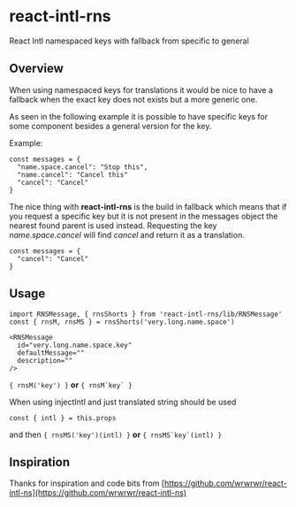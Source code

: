react-intl-rns
==============

React Intl namespaced keys with fallback from specific to general

## Overview

When using namespaced keys for translations it would be nice to have a fallback
when the exact key does not exists but a more generic one.

As seen in the following example it is possible to have specific keys for some
component besides a general version for the key.

Example:
```
const messages = {
  "name.space.cancel": "Stop this",
  "name.cancel": "Cancel this"
  "cancel": "Cancel"
}
```

The nice thing with __react-intl-rns__ is the build in fallback which means that
if you request a specific key but it is not present in the messages object the
nearest found parent is used instead.
Requesting the key _name.space.cancel_ will find _cancel_ and return it as a translation.

```
const messages = {
  "cancel": "Cancel"
}
```


## Usage

```
import RNSMessage, { rnsShorts } from 'react-intl-rns/lib/RNSMessage'
const { rnsM, rnsMS } = rnsShorts('very.long.name.space')
```

```
<RNSMessage
  id="very.long.name.space.key"
  defaultMessage=""
  description=""
/>
```

```{ rnsM('key') }``` __or__ ```{ rnsM`key` }```

When using injectIntl and just translated string should be used
```
const { intl } = this.props
```
and then ```{ rnsMS('key')(intl) }``` __or__ ```{ rnsMS`key`(intl) }```

## Inspiration

Thanks for inspiration and code bits from [https://github.com/wrwrwr/react-intl-ns](https://github.com/wrwrwr/react-intl-ns)

